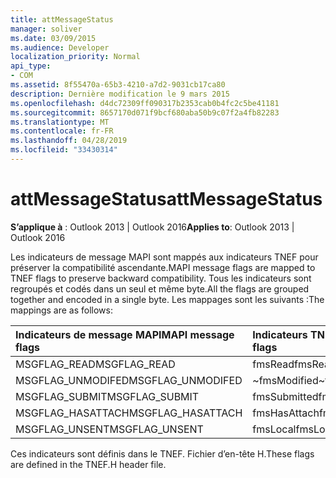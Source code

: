 ```yaml
---
title: attMessageStatus
manager: soliver
ms.date: 03/09/2015
ms.audience: Developer
localization_priority: Normal
api_type:
- COM
ms.assetid: 8f55470a-65b3-4210-a7d2-9031cb17ca80
description: Dernière modification le 9 mars 2015
ms.openlocfilehash: d4dc72309ff090317b2353cab0b4fc2c5be41181
ms.sourcegitcommit: 8657170d071f9bcf680aba50b9c07f2a4fb82283
ms.translationtype: MT
ms.contentlocale: fr-FR
ms.lasthandoff: 04/28/2019
ms.locfileid: "33430314"
---
```

# <a name="attmessagestatus"></a><span data-ttu-id="145cd-103">attMessageStatus</span><span class="sxs-lookup"><span data-stu-id="145cd-103">attMessageStatus</span></span>

  
  
<span data-ttu-id="145cd-104">**S’applique à** : Outlook 2013 | Outlook 2016</span><span class="sxs-lookup"><span data-stu-id="145cd-104">**Applies to**: Outlook 2013 | Outlook 2016</span></span> 
  
<span data-ttu-id="145cd-105">Les indicateurs de message MAPI sont mappés aux indicateurs TNEF pour préserver la compatibilité ascendante.</span><span class="sxs-lookup"><span data-stu-id="145cd-105">MAPI message flags are mapped to TNEF flags to preserve backward compatibility.</span></span> <span data-ttu-id="145cd-106">Tous les indicateurs sont regroupés et codés dans un seul et même byte.</span><span class="sxs-lookup"><span data-stu-id="145cd-106">All the flags are grouped together and encoded in a single byte.</span></span> <span data-ttu-id="145cd-107">Les mappages sont les suivants :</span><span class="sxs-lookup"><span data-stu-id="145cd-107">The mappings are as follows:</span></span>
  
|<span data-ttu-id="145cd-108">**Indicateurs de message MAPI**</span><span class="sxs-lookup"><span data-stu-id="145cd-108">**MAPI message flags**</span></span>|<span data-ttu-id="145cd-109">**Indicateurs TNEF**</span><span class="sxs-lookup"><span data-stu-id="145cd-109">**TNEF flags**</span></span>|
|:-----|:-----|
|<span data-ttu-id="145cd-110">MSGFLAG_READ</span><span class="sxs-lookup"><span data-stu-id="145cd-110">MSGFLAG_READ</span></span>  <br/> |<span data-ttu-id="145cd-111">fmsRead</span><span class="sxs-lookup"><span data-stu-id="145cd-111">fmsRead</span></span>  <br/> |
|<span data-ttu-id="145cd-112">MSGFLAG_UNMODIFED</span><span class="sxs-lookup"><span data-stu-id="145cd-112">MSGFLAG_UNMODIFED</span></span>  <br/> |<span data-ttu-id="145cd-113">~fmsModified</span><span class="sxs-lookup"><span data-stu-id="145cd-113">~fmsModified</span></span>  <br/> |
|<span data-ttu-id="145cd-114">MSGFLAG_SUBMIT</span><span class="sxs-lookup"><span data-stu-id="145cd-114">MSGFLAG_SUBMIT</span></span>  <br/> |<span data-ttu-id="145cd-115">fmsSubmitted</span><span class="sxs-lookup"><span data-stu-id="145cd-115">fmsSubmitted</span></span>  <br/> |
|<span data-ttu-id="145cd-116">MSGFLAG_HASATTACH</span><span class="sxs-lookup"><span data-stu-id="145cd-116">MSGFLAG_HASATTACH</span></span>  <br/> |<span data-ttu-id="145cd-117">fmsHasAttach</span><span class="sxs-lookup"><span data-stu-id="145cd-117">fmsHasAttach</span></span>  <br/> |
|<span data-ttu-id="145cd-118">MSGFLAG_UNSENT</span><span class="sxs-lookup"><span data-stu-id="145cd-118">MSGFLAG_UNSENT</span></span>  <br/> |<span data-ttu-id="145cd-119">fmsLocal</span><span class="sxs-lookup"><span data-stu-id="145cd-119">fmsLocal</span></span>  <br/> |
   
<span data-ttu-id="145cd-120">Ces indicateurs sont définis dans le TNEF. Fichier d’en-tête H.</span><span class="sxs-lookup"><span data-stu-id="145cd-120">These flags are defined in the TNEF.H header file.</span></span>
  

